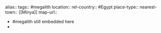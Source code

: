 alias::
tags:: #megalith
location::
rel-country:: #Egypt
place-type::
nearest-town:: [[Minya]]
map-url::
- #megalith still embedded here
-
